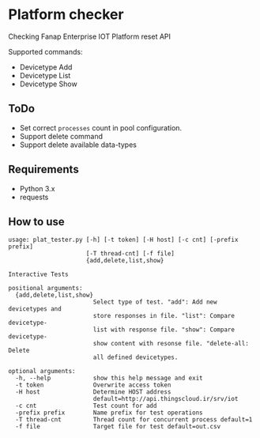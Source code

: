 # Platform checker
Checking Fanap Enterprise IOT Platform reset API

Supported commands:
- Devicetype Add
- Devicetype List
- Devicetype Show



## ToDo
- Set correct `processes` count in pool configuration.
- Support delete command
- Support delete available data-types
 

## Requirements 
- Python 3.x
- requests


## How to use

```
usage: plat_tester.py [-h] [-t token] [-H host] [-c cnt] [-prefix prefix]
                      [-T thread-cnt] [-f file]
                      {add,delete,list,show}

Interactive Tests

positional arguments:
  {add,delete,list,show}
                        Select type of test. "add": Add new devicetypes and
                        store responses in file. "list": Compare devicetype-
                        list with response file. "show": Compare devicetype-
                        show content with resonse file. "delete-all: Delete
                        all defined devicetypes.

optional arguments:
  -h, --help            show this help message and exit
  -t token              Overwrite access token
  -H host               Determine HOST address
                        default=http://api.thingscloud.ir/srv/iot
  -c cnt                Test count for add
  -prefix prefix        Name prefix for test operations
  -T thread-cnt         Thread count for concurrent process default=1
  -f file               Target file for test default=out.csv
```

